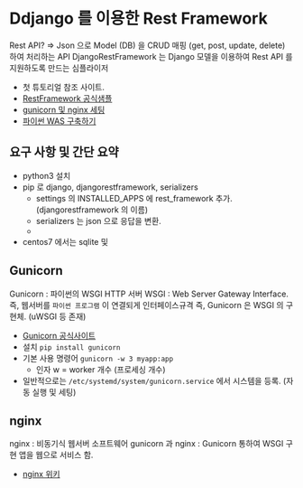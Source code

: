 # Ddjango 를 이용한 Rest Framework 
  Rest API? => Json 으로 Model (DB) 을 CRUD 매핑 (get, post, update, delete) 하여 처리하는 API
  DjangoRestFramework 는 Django 모델을 이용하여 Rest API 를 지원하도록 만드는 심플라이저
  
- 첫 튜토리얼 참조 사이트.
- [RestFramework 공식샘플](https://www.django-rest-framework.org/#requirements)
- [gunicorn 및 nginx 세팅](https://wikidocs.net/6601)
- [파이썬 WAS 구축하기](http://dveamer.github.io/backend/PythonWAS.html)
  
  
## 요구 사항 및 간단 요약

- python3 설치
- pip 로 django, djangorestframework, serializers
  - settings 의 INSTALLED_APPS 에  rest_framework 추가. (djangorestframework 의 이름)
  - serializers 는 json 으로 응답을 변환. 
  - 
- centos7 에서는 sqlite 및 


## Gunicorn
  Gunicorn : 파이썬의 WSGI HTTP 서버
  WSGI : Web Server Gateway Interface. 즉, 웹서버를 `파이썬 프로그램` 이 연결되게 인터페이스규격
  즉, Gunicorn 은 WSGI 의 구현체. (uWSGI 등 존재)

- [Gunicorn 공식사이트](https://gunicorn.org/)
- 설치 `pip install gunicorn`
- 기본 사용 명령어 `gunicorn -w 3 myapp:app`
  - 인자 w = worker 개수 (프로세싱 개수)
- 일반적으로는 `/etc/systemd/system/gunicorn.service` 에서 시스템을 등록. (자동 실행 및 세팅)


## nginx
  nginx : 비동기식 웹서버 소프트웨어
  gunicorn 과 nginx : Gunicorn 통하여 WSGI 구현 앱을 웹으로 서비스 함.
  

- [nginx 위키](https://ko.wikipedia.org/wiki/Nginx)



